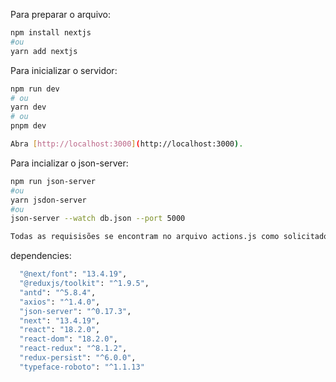 Para preparar o arquivo:
```bash
npm install nextjs
#ou
yarn add nextjs
```
Para inicializar o servidor:

```bash
npm run dev
# ou
yarn dev
# ou
pnpm dev

Abra [http://localhost:3000](http://localhost:3000).
```
Para incializar o json-server:
```bash
npm run json-server
#ou
yarn jsdon-server
#ou
json-server --watch db.json --port 5000

Todas as requisisões se encontram no arquivo actions.js como solicitado.
```
  dependencies: 
  ```bash
    "@next/font": "13.4.19",
    "@reduxjs/toolkit": "^1.9.5",
    "antd": "^5.8.4",
    "axios": "^1.4.0",
    "json-server": "^0.17.3",
    "next": "13.4.19",
    "react": "18.2.0",
    "react-dom": "18.2.0",
    "react-redux": "^8.1.2",
    "redux-persist": "^6.0.0",
    "typeface-roboto": "^1.1.13"
```
